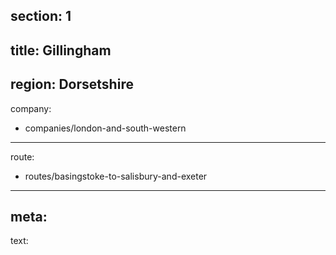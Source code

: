 ﻿section: 1
----
title: Gillingham
----
region: Dorsetshire
----
company:
- companies/london-and-south-western
----
route:
- routes/basingstoke-to-salisbury-and-exeter
----
meta:
----
text: